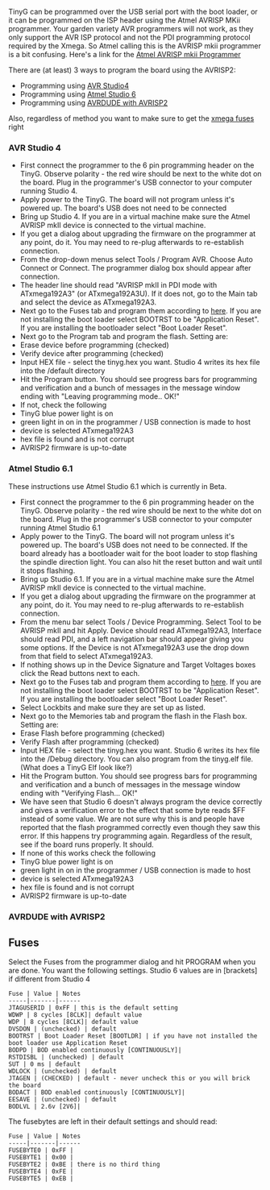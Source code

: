 TinyG can be programmed over the USB serial port with the boot loader, or it can be programmed on the ISP header using the Atmel AVRISP MKii programmer. Your garden variety AVR programmers will not work, as they only support the AVR ISP protocol and not the PDI programming protocol required by the Xmega. So Atmel calling this is the AVRISP mkii programmer is a bit confusing. Here's a link for the [Atmel AVRISP mkii Programmer](http://www.mouser.com/ProductDetail/Atmel/ATAVRISP2/?qs=sGAEpiMZZMv256HIxPBQcA8%252bsNH3cLLR)

There are (at least) 3 ways to program the board using the AVRISP2:
* Programming using [AVR Studio4](https://github.com/synthetos/TinyG/wiki/Programming-TinyG-with-the-Atmel-AVRISP-Mkii-Programmer#avr-studio-4)
* Programming using [Atmel Studio 6](https://github.com/synthetos/TinyG/wiki/Programming-TinyG-with-the-Atmel-AVRISP-Mkii-Programmer#atmel-studio-6.1)
* Programming using [AVRDUDE with AVRISP2](https://github.com/synthetos/TinyG/wiki/Programming-TinyG-with-the-Atmel-AVRISP-Mkii-Programmer#avrdude-with-avrisp2)

Also, regardless of method you want to make sure to get the [xmega fuses](https://github.com/synthetos/TinyG/wiki/Programming-TinyG-with-the-Atmel-AVRISP-Mkii-Programmer#fuses) right

### AVR Studio 4
* First connect the programmer to the 6 pin programming header on the TinyG. Observe polarity - the red wire should be next to the white dot on the board. Plug in the programmer's USB connector to your computer running Studio 4.
* Apply power to the TinyG. The board will not program unless it's powered up. The board's USB does not need to be connected
* Bring up Studio 4. If you are in a virtual machine make sure the Atmel AVRISP mkII device is connected to the virtual machine.
* If you get a dialog about upgrading the firmware on the programmer at any point, do it. You may need to re-plug afterwards to re-establish connection.
* From the drop-down menus select Tools / Program AVR. Choose Auto Connect or Connect. The programmer dialog box should appear after connection. 
* The header line should read "AVRISP mkII in PDI mode with ATxmega192A3" (or ATxmega192A3U). If it does not, go to the Main tab and select the device as ATxmega192A3.
* Next go to the Fuses tab and program them according to [here](https://github.com/synthetos/TinyG/wiki/Programming-TinyG-with-the-Atmel-AVRISP-Mkii-Programmer#fuses). If you are not installing the boot loader select BOOTRST to be "Application Reset". If you are installing the bootloader select "Boot Loader Reset".
* Next go to the Program tab and program the flash. Setting are:
 * Erase device before programming (checked)
 * Verify device after programming (checked)
 * Input HEX file - select the tinyg.hex you want. Studio 4 writes its hex file into the /default directory
* Hit the Program button. You should see progress bars for programming and verification and a bunch of messages in the message window ending with "Leaving programming mode.. OK!"
* If not, check the following
 * TinyG blue power light is on
 * green light in on in the programmer / USB connection is made to host
 * device is selected ATxmega192A3
 * hex file is found and is not corrupt
 * AVRISP2 firmware is up-to-date


### Atmel Studio 6.1
These instructions use Atmel Studio 6.1 which is currently in Beta. 
* First connect the programmer to the 6 pin programming header on the TinyG. Observe polarity - the red wire should be next to the white dot on the board. Plug in the programmer's USB connector to your computer running Atmel Studio 6.1
* Apply power to the TinyG. The board will not program unless it's powered up. The board's USB does not need to be connected. If the board already has a bootloader wait for the boot loader to stop flashing the spindle direction light. You can also hit the reset button and wait until it stops flashing.
* Bring up Studio 6.1. If you are in a virtual machine make sure the Atmel AVRISP mkII device is connected to the virtual machine.
* If you get a dialog about upgrading the firmware on the programmer at any point, do it. You may need to re-plug afterwards to re-establish connection.
* From the menu bar select Tools / Device Programming. Select Tool to be AVRISP mkII and hit Apply. Device should read ATxmega192A3, Interface should read PDI, and a left navigation bar should appear giving you some options. If the Device is not ATxmega192A3 use the drop down from that field to select ATxmega192A3.
 * If nothing shows up in the Device Signature and Target Voltages boxes click the Read buttons next to each. 
* Next go to the Fuses tab and program them according to [here](https://github.com/synthetos/TinyG/wiki/Programming-TinyG-with-the-Atmel-AVRISP-Mkii-Programmer#fuses). If you are not installing the boot loader select BOOTRST to be "Application Reset". If you are installing the bootloader select "Boot Loader Reset".
 * Select Lockbits and make sure they are set up as listed. 
* Next go to the Memories tab and program the flash in the Flash box. Setting are:
 * Erase Flash before programming (checked)
 * Verify Flash after programming (checked)
 * Input HEX file - select the tinyg.hex you want. Studio 6 writes its hex file into the /Debug directory. You can also program from the tinyg.elf file. (What does a TinyG Elf look like?)
* Hit the Program button. You should see progress bars for programming and verification and a bunch of messages in the message window ending with "Verifying Flash... OK!"
 * We have seen that Studio 6 doesn't always program the device correctly and gives a verification error to the effect that some byte reads $FF instead of some value. We are not sure why this is and people have reported that the flash programmed correctly even though they saw this error. If this happens try programming again. Regardless of the result, see if the board runs properly. It should.
* If none of this works check the following
 * TinyG blue power light is on
 * green light in on in the programmer / USB connection is made to host
 * device is selected ATxmega192A3
 * hex file is found and is not corrupt
 * AVRISP2 firmware is up-to-date


### AVRDUDE with AVRISP2

## Fuses 
Select the Fuses from the programmer dialog and hit PROGRAM when you are done. You want the following settings. Studio 6 values are in [brackets] if different from Studio 4

	Fuse | Value | Notes
	-----|-------|------
	JTAGUSERID | 0xFF | this is the default setting
	WDWP | 8 cycles [8CLK]| default value 
	WDP | 8 cycles [8CLK]| default value 
	DVSDON | (unchecked) | default
	BOOTRST | Boot Loader Reset [BOOTLDR] | if you have not installed the boot loader use Application Reset 
	BODPD | BOD enabled continuously [CONTINUOUSLY]| 
	RSTDISBL | (unchecked) | default
	SUT | 0 ms | default
	WDLOCK | (unchecked) | default
	JTAGEN | (CHECKED) | default - never uncheck this or you will brick the board
	BODACT | BOD enabled continuously [CONTINUOUSLY]| 
	EESAVE | (unchecked) | default
	BODLVL | 2.6v [2V6]| 

The fusebytes are left in their default settings and should read:

	Fuse | Value | Notes
	-----|-------|------
	FUSEBYTE0 | 0xFF |
	FUSEBYTE1 | 0x00 |
	FUSEBYTE2 | 0xBE | there is no third thing
	FUSEBYTE4 | 0xFE |
	FUSEBYTE5 | 0xEB |
